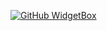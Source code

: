 [![GitHub WidgetBox](https://github-widgetbox.vercel.app/api/skills?names=js,ts,java,php,python,html,css,kotlin,,lua,visualbasic,x86,markdown)](https://github.com/Jurredr/github-widgetbox)
